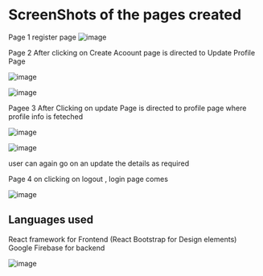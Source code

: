 # ScreenShots of the pages created 

Page 1 register page 
![image](https://github.com/pranavraj101/Wizphys-/assets/63108839/451ae086-e998-4e8f-bfd9-0fcaacc60faa)

Page 2 After clicking on Create Acoount page is directed to Update Profile Page 

![image](https://github.com/pranavraj101/Wizphys-/assets/63108839/ca668fc5-2207-4817-a4b2-66b7b93dfb3e)

![image](https://github.com/pranavraj101/Wizphys-/assets/63108839/39416305-b971-4c4d-b2f8-416a7ce020a8)

Pagee 3 After Clicking on update Page is directed to profile page where profile info is feteched 

![image](https://github.com/pranavraj101/Wizphys-/assets/63108839/64f736ed-5730-4a52-ac86-f6ae82f1341c)

![image](https://github.com/pranavraj101/Wizphys-/assets/63108839/80bab11d-8149-423c-b40f-041fc28671c6)

user can again go on an update the details as required 

Page 4 on clicking on logout , login page comes 

![image](https://github.com/pranavraj101/Wizphys-/assets/63108839/d89f4623-5390-4d96-ba2f-b0368427e3f2)


## Languages used 

React framework for Frontend (React Bootstrap for Design elements)
Google Firebase for backend 

![image](https://github.com/pranavraj101/Wizphys-/assets/63108839/16290802-c12e-49ae-a635-3bf50e53d21f)





